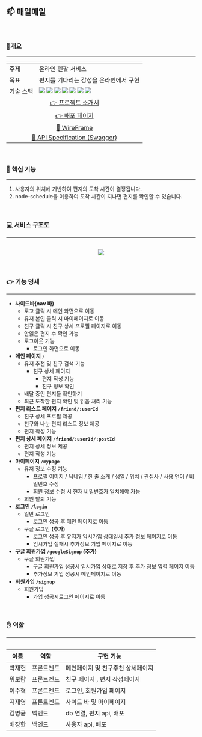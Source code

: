 ## **📫 매일메일**

<br>

### 📖개요
---

<table align="center">
  <tr>
    <td><span> 주제 </span></td>
    <td><span> 온라인 펜팔 서비스 </span></td>
  </tr>
  
  <tr>
    <td><span> 목표 </span></td>
    <td><span> 편지를 기다리는 감성을 온라인에서 구현 </span></td>
  </tr>
  
  <tr>
    <td><span>기술 스택</span></td>
    <td>
      <div>
        <img src="https://img.shields.io/badge/JavaScript-F7DF1E?style=flat-square&logo=javascript&logoColor=white"/>
        <img src="https://img.shields.io/badge/React-61DAFB?style=flat-square&logo=react&logoColor=white"/>
        <img src="https://img.shields.io/badge/StyledComponents-DB7093?style=flat-square&logo=styled-components&logoColor=white"/>
        <img src="https://img.shields.io/badge/Express-000000?style=flat-square&logo=express&logoColor=white"/>
        <img src="https://img.shields.io/badge/NGINX-009639?style=flat-square&logo=nginx&logoColor=white"/>
        <img src="https://img.shields.io/badge/MariaDB-003545?style=flat-square&logo=mariadb&logoColor=white">
        <img src="https://img.shields.io/badge/mysql-4479A1?style=flat-square&logo=mysql&logoColor=white">
      </div>
    </td>
  </tr>
  <tr>
    <td align="center" colspan=2>
      <a href="https://jaeyeong815.notion.site/88b29312cff34763884feef11109b340"> 👉 프로젝트 소개서 </a>
    </td>
  </tr>
  <tr>
    <td align="center" colspan=2>
      <a href="https://bit.ly/3wTU9Te"> 👉 배포 페이지 </a>
    </td>
  </tr>
  <tr>
    <td align="center" colspan=2>
      <a href="https://www.figma.com/file/x6VNP5t97mEBBGZtwBxNiB/%EC%B5%9C%EA%B0%9513%ED%8C%80?node-id=367%3A232">🎨 WireFrame</a>
    </td>
  </tr>
  </tr>
    <td align="center" colspan=2>
      <a href="https://maeilmail-api-docs.herokuapp.com/">🔑 API Specification (Swagger)</a>
    </td>
  </tr>
  
<table>


<br>

### 🎯 핵심 기능
---

  1. 사용자의 위치에 기반하여 편지의 도착 시간이 결정됩니다.
  2. node-schedule을 이용하여 도착 시간이 지나면 편지를 확인할 수 있습니다.


<br>

### 💻 서비스 구조도
---
<br/>
<div align="center"><img src="https://user-images.githubusercontent.com/102276240/188565575-657a388a-2d19-44a6-bf34-0808daf89c09.png"></div>
<br/>

<br>

  
### 👉 기능 명세
---

  - **사이드바(nav 바)**
    - 로고 클릭 시 메인 화면으로 이동
    - 유저 본인 클릭 시 마이페이지로 이동
    - 친구 클릭 시 친구 상세 프로필 페이지로 이동
    - 안읽은 편지 수 확인 가능
    - 로그아웃 기능
        - 로그인 화면으로 이동
- **메인 페이지** `/`
    - 유저 추천 및 친구 검색 기능
        - 친구 상세 페이지
            - 편지 작성 기능
            - 친구 정보 확인
    - 배달 중인 편지들 확인하기
    - 최근 도착한 편지 확인 및 읽음 처리 기능
- **편지 리스트 페이지 `/friend/:userId`**
    - 친구 상세 프로필 제공
    - 친구와 나눈 편지 리스트 정보 제공
    - 편지 작성 기능
- **편지 상세 페이지 `/friend/:userId/:postId`**
    - 편지 상세 정보 제공
    - 편지 작성 기능
- **마이페이지 `/mypage`**
    - 유저 정보 수정 기능
        - 프로필 이미지 / 닉네임 / 한 줄 소개 / 생일 / 위치 / 관심사 / 사용 언어 / 비밀번호 수정
        - 회원 정보 수정 시 현재 비밀번호가 일치해야 가능
    - 회원 탈퇴 기능
- **로그인 `/login`**
    - 일반 로그인
        - 로그인 성공 후 메인 페이지로 이동
    - 구글 로그인 **(추가)**
        - 로그인 성공 후 유저가 임시가입 상태일시 추가 정보 페이지로 이동
        - 임시가입 실패시 추가정보 기입 페이지로 이동
- **구글 회원가입 `/googleSignup` (추가)**
    - 구글 회원가입
        - 구글 회원가입 성공시 임시가입 상태로 저장 후 추가 정보 입력 페이지 이동
        - 추가정보 기입 성공시 메인페이지로 이동
- **회원가입 `/signup`**
    - 회원가입
        - 가입 성공시로그인 페이지로 이동
  
<br>

### ✋ 역할
---

| 이름   | 역할       | 구현 기능 |
| ------ | ---------- | --------- |
| 박재현 | 프론트엔드 | 메인페이지 및 친구추천 상세페이지 |
| 위보람 | 프론트엔드 | 친구 페이지 , 편지 작성페이지 |
| 이주혁 | 프론트엔드 | 로그인, 회원가입 페이지 |
| 지재영 | 프론트엔드 | 사이드 바 및 마이페이지 |
| 김명균 | 백엔드     | db 연결, 편지 api, 배포 |
| 배장한 | 백엔드     | 사용자 api, 배포 |

<br>
